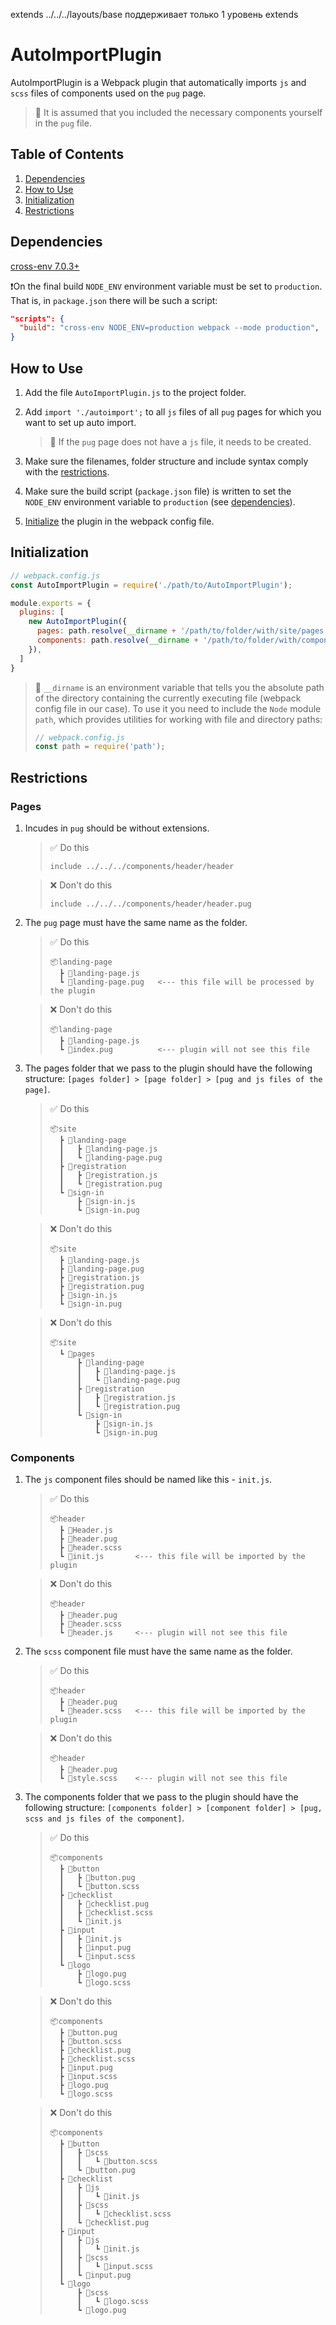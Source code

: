 extends ../../../layouts/base
поддерживает только 1 уровень extends

# AutoImportPlugin
AutoImportPlugin is a Webpack plugin that automatically imports `js` and `scss` files of components used on the `pug` page.

> 📌 It is assumed that you included the necessary components yourself in the `pug` file.

## Table of Contents
1. [Dependencies](#dependencies)
2. [How to Use](#how-to-use)
3. [Initialization](#initialization)
4. [Restrictions](#restrictions)

## Dependencies
[cross-env 7.0.3+](https://www.npmjs.com/package/cross-env)

❗On the final build `NODE_ENV` environment variable must be set to `production`. That is, in `package.json` there will be such a script:
```json
"scripts": {
  "build": "cross-env NODE_ENV=production webpack --mode production",
}
```

## How to Use
1. Add the file `AutoImportPlugin.js` to the project folder.
2. Add `import './autoimport';` to all `js` files of all `pug` pages for which you want to set up auto import.

    > 📌 If the `pug` page does not have a `js` file, it needs to be created.
3. Make sure the filenames, folder structure and include syntax comply with the [restrictions](#restrictions).
4. Make sure the build script (`package.json` file) is written to set the `NODE_ENV` environment variable to `production` (see [dependencies](#dependencies)).
5. [Initialize](#initialization) the plugin in the webpack config file.

## Initialization
```js
// webpack.config.js
const AutoImportPlugin = require('./path/to/AutoImportPlugin');

module.exports = {
  plugins: [
    new AutoImportPlugin({
      pages: path.resolve(__dirname + '/path/to/folder/with/site/pages'),
      components: path.resolve(__dirname + '/path/to/folder/with/components')
    }),
  ]
}
```

> 📌 `__dirname` is an environment variable that tells you the absolute path of the directory containing the currently executing file (webpack config file in our case). To use it you need to include the `Node` module `path`, which provides utilities for working with file and directory paths:
> ```js
> // webpack.config.js
> const path = require('path');
> ```

## Restrictions

### Pages

1. Incudes in `pug` should be without extensions.

    > ✅ Do this
    > ```pug
    > include ../../../components/header/header
    > ```

    > ❌ Don't do this
    > ```pug
    > include ../../../components/header/header.pug
    > ```

2. The `pug` page must have the same name as the folder.

    > ✅ Do this
    > ```
    > 📦landing-page
    >   ┣ 📜landing-page.js
    >   ┗ 📜landing-page.pug   <--- this file will be processed by the plugin
    > ```

    > ❌ Don't do this
    > ```
    > 📦landing-page
    >   ┣ 📜landing-page.js
    >   ┗ 📜index.pug          <--- plugin will not see this file
    > ```

3. The pages folder that we pass to the plugin should have the following structure: `[pages folder] > [page folder] > [pug and js files of the page]`.

    > ✅ Do this
    > ```
    > 📦site
    >   ┣ 📂landing-page
    >   ┃   ┣ 📜landing-page.js
    >   ┃   ┗ 📜landing-page.pug
    >   ┣ 📂registration
    >   ┃   ┣ 📜registration.js
    >   ┃   ┗ 📜registration.pug
    >   ┗ 📂sign-in
    >       ┣ 📜sign-in.js
    >       ┗ 📜sign-in.pug
    > ```

    > ❌ Don't do this
    > ```
    > 📦site
    >   ┣ 📜landing-page.js
    >   ┣ 📜landing-page.pug
    >   ┣ 📜registration.js
    >   ┣ 📜registration.pug
    >   ┣ 📜sign-in.js
    >   ┗ 📜sign-in.pug
    > ```

    > ❌ Don't do this
    > ```
    > 📦site
    >   ┗ 📂pages
    >       ┣ 📂landing-page
    >       ┃   ┣ 📜landing-page.js
    >       ┃   ┗ 📜landing-page.pug
    >       ┣ 📂registration
    >       ┃   ┣ 📜registration.js
    >       ┃   ┗ 📜registration.pug
    >       ┗ 📂sign-in
    >           ┣ 📜sign-in.js
    >           ┗ 📜sign-in.pug
    > ```

### Components    

1.  The `js` component files should be named like this - `init.js`.

    > ✅ Do this
    > ```
    > 📦header
    >   ┣ 📜Header.js
    >   ┣ 📜header.pug
    >   ┣ 📜header.scss
    >   ┗ 📜init.js       <--- this file will be imported by the plugin
    > ```

    > ❌ Don't do this
    > ```
    > 📦header
    >   ┣ 📜header.pug
    >   ┣ 📜header.scss
    >   ┗ 📜header.js     <--- plugin will not see this file
    > ```

2. The `scss` component file must have the same name as the folder.

    > ✅ Do this
    > ```
    > 📦header
    >   ┣ 📜header.pug
    >   ┗ 📜header.scss   <--- this file will be imported by the plugin
    > ```

    > ❌ Don't do this
    > ```
    > 📦header
    >   ┣ 📜header.pug
    >   ┗ 📜style.scss    <--- plugin will not see this file
    > ```

3. The components folder that we pass to the plugin should have the following structure: `[components folder] > [component folder] > [pug, scss and js files of the component]`.

    > ✅ Do this
    > ```
    > 📦components
    >   ┣ 📂button
    >   ┃   ┣ 📜button.pug
    >   ┃   ┗ 📜button.scss
    >   ┣ 📂checklist
    >   ┃   ┣ 📜checklist.pug
    >   ┃   ┣ 📜checklist.scss
    >   ┃   ┗ 📜init.js
    >   ┣ 📂input
    >   ┃   ┣ 📜init.js
    >   ┃   ┣ 📜input.pug
    >   ┃   ┗ 📜input.scss
    >   ┗ 📂logo
    >       ┣ 📜logo.pug
    >       ┗ 📜logo.scss
    > ```

    > ❌ Don't do this
    > ```
    > 📦components
    >   ┣ 📜button.pug
    >   ┣ 📜button.scss
    >   ┣ 📜checklist.pug
    >   ┣ 📜checklist.scss
    >   ┣ 📜input.pug
    >   ┣ 📜input.scss
    >   ┣ 📜logo.pug
    >   ┗ 📜logo.scss
    > ```

    > ❌ Don't do this
    > ```
    > 📦components
    >   ┣ 📂button
    >   ┃   ┣ 📂scss
    >   ┃   ┃   ┗ 📜button.scss
    >   ┃   ┗ 📜button.pug
    >   ┣ 📂checklist
    >   ┃   ┣ 📂js
    >   ┃   ┃   ┗ 📜init.js
    >   ┃   ┣ 📂scss
    >   ┃   ┃   ┗ 📜checklist.scss
    >   ┃   ┗ 📜checklist.pug
    >   ┣ 📂input
    >   ┃   ┣ 📂js
    >   ┃   ┃   ┗ 📜init.js
    >   ┃   ┣ 📂scss
    >   ┃   ┃   ┗ 📜input.scss
    >   ┃   ┗ 📜input.pug
    >   ┗ 📂logo
    >       ┣ 📂scss
    >       ┃   ┗ 📜logo.scss
    >       ┗ 📜logo.pug
    > ```


 